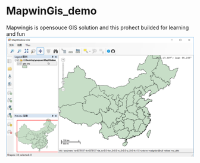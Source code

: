 # MapwinGis_demo
Mapwingis is opensouce GIS solution and this prohect builded for learning and fun
![demo图](https://github.com/XiaoZhong233/MapwinGis_project/blob/master/img/demo.PNG)
